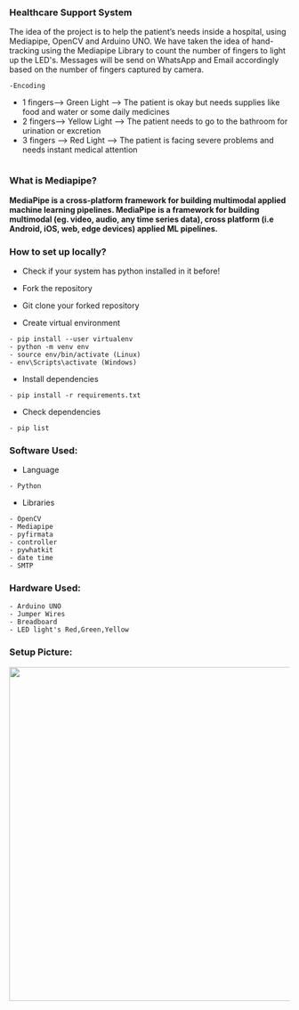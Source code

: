 ###  Healthcare Support System

The idea of the project is to help the patient’s needs inside a hospital, using Mediapipe, OpenCV and Arduino UNO. 
We have taken the idea of hand-tracking using the Mediapipe Library to count the number of  fingers to light up the LED's. 
Messages will be send on WhatsApp and Email accordingly based on the number of fingers captured by camera.


```
-Encoding
```
- 1 fingers--> Green Light --> The patient is okay but needs supplies like food and water or some daily medicines
- 2 fingers--> Yellow Light --> The patient needs to go to the bathroom for urination or excretion
- 3 fingers --> Red Light --> The patient is facing severe problems and needs instant medical attention
```
```

### What is Mediapipe?

**MediaPipe is a cross-platform framework for building multimodal applied machine learning pipelines. MediaPipe is a framework for building multimodal (eg. video, audio, any time series data), cross platform (i.e Android, iOS, web, edge devices) applied ML pipelines.**

### How to set up locally?

- Check if your system has python installed in it before!

- Fork the repository

- Git clone your forked repository

- Create virtual environment
```
- pip install --user virtualenv
- python -m venv env
- source env/bin/activate (Linux)
- env\Scripts\activate (Windows)
```

- Install dependencies
```
- pip install -r requirements.txt
```  

- Check dependencies
```
- pip list
```  

### Software Used:

- Language
```
- Python
```
- Libraries
```
- OpenCV
- Mediapipe
- pyfirmata
- controller
- pywhatkit
- date time
- SMTP
```

### Hardware Used:

```
- Arduino UNO
- Jumper Wires
- Breadboard
- LED light's Red,Green,Yellow

```

### Setup Picture:

<img src="images\setup.jpg"  width="900" height="600">


